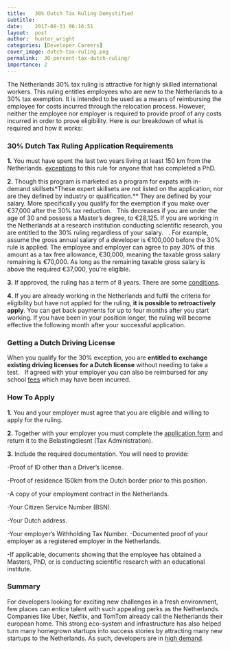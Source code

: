 ```yaml
---
title:   30% Dutch Tax Ruling Demystified
subtitle:
date:    2017-08-31 06:16:51
layout:  post
author:  hunter_wright
categories: [Developer Careers]
cover_image: dutch-tax-ruling.png
permalink:  30-percent-tax-dutch-ruling/
importance: 2
---
```


The Netherlands 30% tax ruling is attractive for highly skilled international workers. This ruling entitles employees who are new to the Netherlands to a 30% tax exemption. It is intended to be used as a means of reimbursing the employee for costs incurred through the relocation process. However, neither the employee nor employer is required to provide proof of any costs incurred in order to prove eligibility. Here is our breakdown of what is required and how it works:

<!--more--> 

### 30% Dutch Tax Ruling Application Requirements  

**1.**  You must have spent the last two years living at least 150 km from the Netherlands.  [exceptions](https://www.belastingdienst.nl/wps/wcm/connect/bldcontenten/belastingdienst/individuals/living_and_working/working_in_another_country_temporarily/you_are_coming_to_work_in_the_netherlands/30_facility_for_incoming_employees/conditions_30_p_facility/you_live_more_than_150_kilometres_away_from_the_dutch_border) to this rule for anyone that has completed a PhD.  

**2.** Though this program is marketed as a program for expats with in-demand skillsets*These expert skillsets are not listed on the application, nor are they defined by industry or qualification.** They are defined by your salary.  More specifically you qualify for the exemption if you make over €37,000 after the 30% tax reduction.    This decreases if you are under the age of 30 and possess a Master’s degree, to €28,125.   If you are working in the Netherlands at a research institution conducting scientific research, you are entitled to the 30% ruling regardless of your salary.  
 . For example, assume the gross annual salary of a developer is €100,000 before the 30% rule is applied. The employee and employer can agree to pay 30% of this amount as a tax free allowance, €30,000, meaning the taxable gross salary remaining is €70,000. As long as the remaining taxable gross salary is above the required €37,000, you're eligible. 
 
**3.** If approved, the ruling has a term of 8 years. There are some [conditions](https://www.belastingdienst.nl/wps/wcm/connect/bldcontenten/belastingdienst/individuals/living_and_working/working_in_another_country_temporarily/you_are_coming_to_work_in_the_netherlands/30_facility_for_incoming_employees/the_decision_issued_to_you_has_a_maximum_term_of_8_years). 

**4.** If you are already working in the Netherlands and fulfil the criteria for eligibility but have not applied for the ruling, **it is possible to retroactively apply**. You can get back payments for up to four months after you start working. If you have been in your position longer, the ruling will become effective the following month after your successful application. 

### Getting a Dutch Driving License

When you qualify for the 30% exception, you are **entitled to exchange existing driving licenses for a Dutch license** without needing to take a test.   If agreed with your employer you can also be reimbursed for any school [fees](https://www.belastingdienst.nl/wps/wcm/connect/bldcontenten/belastingdienst/individuals/living_and_working/working_in_another_country_temporarily/you_are_coming_to_work_in_the_netherlands/30_facility_for_incoming_employees/school_fees) which may have been incurred.      

### How To Apply

**1.** You and your employer must agree that you are eligible and willing to apply for the ruling.

**2.** Together with your employer you must complete the [application form](https://download.belastingdienst.nl/belastingdienst/docs/applic_2017_Inc_tax_nat_insur_lh5981z71foleng.pdf) and return it to the Belastingdiesnt (Tax Administration).

**3.** Include the required documentation. You will need to provide: 

-Proof of ID other than a Driver’s license.

-Proof of residence 150km from the Dutch border prior to this position.

-A copy of your employment contract in the Netherlands.

-Your Citizen Service Number (BSN).

-Your Dutch address.

-Your employer’s Withholding Tax Number. -Documented proof of your employer as a registered employer in the Netherlands.

-If applicable, documents showing that the employee has obtained a Masters, PhD, or is conducting scientific research with an educational institute.

### Summary 

For developers looking for exciting new challenges in a fresh environment, few places can entice talent with such appealing perks as the Netherlands. Companies like Uber, Netflix, and TomTom already call the Netherlands their european home. This strong eco-system and infrastructure has also helped turn many homegrown startups into success stories by attracting many new startups to the Netherlands. As such, developers are in [high demand](http://www.computerweekly.com/news/4500269840/Fears-of-software-skills-shortage-in-Germany-and-the-Netherlands). 




